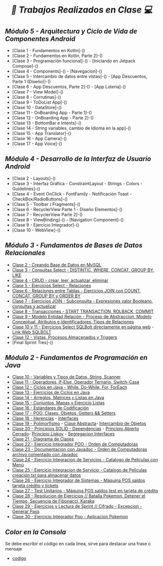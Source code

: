 **_<h1 align="center">:vulcan_salute: Trabajos Realizados en Clase :computer:</h1>_**
**_<h2>Módulo 5 - Arquitectura y Ciclo de Vida de Componentes Android</h2>_**

- [Clase 1 - Fundamentos en Kotlin]-()
- [Clase 2 - Fundamentos en Kotlin, Parte 2]-()
- [Clase 3 - Programación funcional]-() - [Iniciando en Jetpack Compose]-()
- [Clase 4 - Components]-() - [Navegacion]-()
- [Clase 5 - Intercambio de datos entre vistas]-() - [App Descuentos, Parte 1 (Diseño)]-()
- [Clase 6 - App Descuentos, Parte 2]-() - [App Loteria]-()
- [Clase 7 - View Model]-()
- [Clase 8 - Corrutinas]-()
- [Clase 9 - ToDoList App]-()
- [Clase 10 - DataStore]-()
- [Clase 11 - OnBoarding App - Parte 1]-()
- [Clase 12 - OnBoarding App - Parte 2]-()
- [Clase 13 - BottomBar e Intents]-()
- [Clase 14 - String variables, cambio de Idioma en la app]-()
- [Clase 15 - App Translator]-()
- [Clase 16 - App Camera]-()
- [Clase 17 - App Voice]-()


**_<h2>Módulo 4 - Desarrollo de la Interfaz de Usuario Android</h2>_**

- [Clase 2 - Layouts]-()
- [Clase 3 - Interfaz Gráfica - ConstraintLayout - Strings - Colors - Guidelines]-()
- [Clase 4 - Event OnClick - FontFamily - Notificación Toast - CheckBox/RadioButtons]-()
- [Clase 5 - Toolbar / Fragments]-()
- [Clase 6 - RecyclerView Parte 1 - Diseño Elementos]-()
- [Clase 7 - RecyclerView Parte 2]-()
- [Clase 8 - ViewBinding]-() - [Navigation Component]-()
- [Clase 9 - Ejercicio Integrador]-()
- [Clase 10 - WebView]-()


**_<h2>Módulo 3 - Fundamentos de Bases de Datos Relacionales</h2>_**

- [Clase 2 - Creando Base de Datos en MySQL](https://github.com/KathyAlde21/ejercicios_bootcamp_android_java/tree/master/src/Modulo_3/clase2appmov)
- [Clase 3 - Consultas Select - DISTINTIC, WHERE, CONCAT, GROUP BY, LIKE](https://github.com/KathyAlde21/ejercicios_bootcamp_android_java/tree/master/src/Modulo_3/clase3appmov)
- [Clase 4 - CRUD - crear, leer, actualizar, eliminar](https://github.com/KathyAlde21/ejercicios_bootcamp_android_java/tree/master/src/Modulo_3/clase4appmov)
- [Clase 5 - Ejercicios Select - Relaciones](https://github.com/KathyAlde21/ejercicios_bootcamp_android_java/tree/master/src/Modulo_3/clase5appmov)
- [Clase 6 - Relaciones entre Tablas - Ejercicios JOIN con COUNT, CONCAT, GROUP BY y ORDER BY](https://github.com/KathyAlde21/ejercicios_bootcamp_android_java/tree/master/src/Modulo_3/clase6appmov)
- [Clase 7 - Ejercicios JOIN - Subconsulta - Expresiones valor Booleano, consultas y actualizar](https://github.com/KathyAlde21/ejercicios_bootcamp_android_java/tree/master/src/Modulo_3/clase7appmov)
- [Clase 8 - Transacciones - START TRANSACTION, ROLBACK, COMMIT](https://github.com/KathyAlde21/ejercicios_bootcamp_android_java/tree/master/src/Modulo_3/clase8appmov)
- [Clase 9 - Modelo Entidad Relación - Proceso de Abstraccion, Modelo Conceptual, Atributos e Identificadores, Tipos de Relaciones](https://github.com/KathyAlde21/ejercicios_bootcamp_android_java/tree/master/src/Modulo_3/clase9appmov)
- [Clase 10 y 11 - Ejercicios Select SQLBolt directamente en página web](https://github.com/KathyAlde21/ejercicios_bootcamp_android_java/tree/master/src/Modulo_3/clase10appmov) - [Link Web SQLBOLT](https://sqlbolt.com/lesson/select_queries_review)
- [Clase 12 - Vistas, Procesos Almacenados y Triggers](https://github.com/KathyAlde21/ejercicios_bootcamp_android_java/tree/master/src/Modulo_3/clase12appmov)
- [Final Sprint Tres]-()


**_<h2>Módulo 2 - Fundamentos de Programación en Java</h2>_**

- [Clase 10 - Variables y Tipos de Datos, String, Scanner](https://github.com/KathyAlde21/ejercicios_bootcamp_android_java/tree/master/src/Modulo_2/clase10appmov)
- [Clase 11 - Operadores, If-Else, Operador Ternario, Switch-Case](https://github.com/KathyAlde21/ejercicios_bootcamp_android_java/tree/master/src/Modulo_2/clase11appmov)
- [Clase 12 - Ciclos en Java - While, Do-While, For, ForEach](https://github.com/KathyAlde21/ejercicios_bootcamp_android_java/tree/master/src/Modulo_2/clase12appmov)
- [Clase 13 - Ejercicios de Ciclos en Java](https://github.com/KathyAlde21/ejercicios_bootcamp_android_java/tree/master/src/Modulo_2/clase13appmov)
- [Clase 14 - Arreglos, Matrices y Listas en Java](https://github.com/KathyAlde21/ejercicios_bootcamp_android_java/tree/master/src/Modulo_2/clase14appmov)
- [Clase 15 - Conjuntos, Mapas y Ejercicio Listas](https://github.com/KathyAlde21/ejercicios_bootcamp_android_java/tree/master/src/Modulo_2/clase15appmov)
- [Clase 16 - Estándares de Codificación](https://github.com/KathyAlde21/ejercicios_bootcamp_android_java/tree/master/src/Modulo_2/clase16appmov)
- [Clase 17 - POO, Clases, Objetos, Getters && Setters](https://github.com/KathyAlde21/ejercicios_bootcamp_android_java/tree/master/src/Modulo_2/clase17appmov)
- [Clase 18 - Herencias](https://github.com/KathyAlde21/ejercicios_bootcamp_android_java/tree/master/src/Modulo_2/clase18appmov/herencias) - [Interfaces](https://github.com/KathyAlde21/ejercicios_bootcamp_android_java/tree/master/src/Modulo_2/clase18appmov/interfaces)
- [Clase 19 - Polimorfismo](https://github.com/KathyAlde21/ejercicios_bootcamp_android_java/tree/master/src/Modulo_2/clase19appmov/poliformismo) - [Clase Abstracta](https://github.com/KathyAlde21/ejercicios_bootcamp_android_java/tree/master/src/Modulo_2/clase19appmov/claseAbstracta)- [Intercambio de Objetos](https://github.com/KathyAlde21/ejercicios_bootcamp_android_java/tree/master/src/Modulo_2/clase19appmov/intercambioObjetos)
- [Clase 20 - Principios SOLID - Dependencias](https://github.com/KathyAlde21/ejercicios_bootcamp_android_java/tree/master/src/Modulo_2/clase20appmov/dependencias) - [Principio Abierto Cerrado](https://github.com/KathyAlde21/ejercicios_bootcamp_android_java/tree/master/src/Modulo_2/clase20appmov/principioabiertocerrado)- [Principio Liskov](https://github.com/KathyAlde21/ejercicios_bootcamp_android_java/tree/master/src/Modulo_2/clase20appmov/principioliskov) - [Segregacion Interfaces](https://github.com/KathyAlde21/ejercicios_bootcamp_android_java/tree/master/src/Modulo_2/clase20appmov/segregacioninterfaces)
- [Clase 21 - Diagrama de Clases](https://github.com/KathyAlde21/ejercicios_bootcamp_android_java/tree/master/src/Modulo_2/clase21appmov)
- [Clase 22 - Ejercicio Integrador POO - Orden de Computadoras](https://github.com/KathyAlde21/orden_de_computadoras)
- [Clase 23 - Documentacion con Javadoc - Orden de Computadoras archivo comentado con Javadoc](https://github.com/KathyAlde21/orden_de_computadoras/blob/master/src/modelo/DispositivoEntrada.java)
- [Clase 24 - Ejercicio Integracion de Servicios - Catalogo de Peliculas con Menú](https://github.com/KathyAlde21/catalogo_de_peliculas)
- [Clase 25 - Ejercicio Integracion de Servicio - Catalogo de Peliculas creación txt para almacenar datos](https://github.com/KathyAlde21/catalogo_de_peliculas/blob/master/src/servicio/ServicioPeliculasArchivos.java)
- [Clase 26 - Ejercicio Integrador de Sistemas - Máquina POS saldos tarjeta crédito y tickets](https://github.com/KathyAlde21/maquina_pos.git)
- [Clase 27 - Test Unitarios - Máquina POS saldos test en tarjeta de crédito](https://github.com/KathyAlde21/test-pos)
- [Clase 28 - Resolucion de Ejercicios // Batalla Pokemon, Detener el Tiempo, Secuencia de Fibonacci, Karaka](https://github.com/KathyAlde21/ejercicios_bootcamp_android_java/tree/master/src/Modulo_2/clase28appmov)
- [Clase 29 - Ejercicios y Lectura de Sprint // Cifrado - Excepcion - Generar Pass ](https://github.com/KathyAlde21/ejercicios_bootcamp_android_java/tree/master/src/Modulo_2/clase29appmov)
- [Clase 30 - Ejercicio Integrador Poo - Aplicacion Pokemon](https://github.com/KathyAlde21/ejercicios_bootcamp_android_java/tree/master/src/Modulo_2/clase30appmov)


**_<h2>Color en la Consola</h2>_**
Se debe escribir el código en cada línea, sirve para destacar una frase o mensaje
- [codigo](https://github.com/KathyAlde21/ejercicios_bootcamp_android_java/tree/b8880a7ce7dfd2dbd97e02788427877cf06371d0/src/ColorEnConsola)


